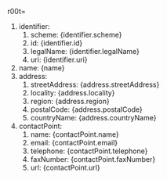 r00t=<ol><li>identifier:<ol><li>scheme: {identifier.scheme}<li>id: {identifier.id}<li>legalName: {identifier.legalName}<li>uri: {identifier.uri}</ol><li>name: {name}<li>address:<ol><li>streetAddress: {address.streetAddress}<li>locality: {address.locality}<li>region: {address.region}<li>postalCode: {address.postalCode}<li>countryName: {address.countryName}</ol><li>contactPoint:<ol><li>name: {contactPoint.name}<li>email: {contactPoint.email}<li>telephone: {contactPoint.telephone}<li>faxNumber: {contactPoint.faxNumber}<li>url:  {contactPoint.url}</ol></ol>